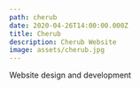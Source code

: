 ```yaml
---
path: cherub
date: 2020-04-26T14:00:00.000Z
title: Cherub
description: Cherub Website
image: assets/cherub.jpg
---
```

Website design and development
